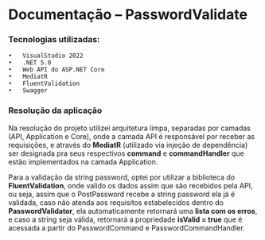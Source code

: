 # Documentação – PasswordValidate

### Tecnologias utilizadas:
	•	VisualStudio 2022
	•	.NET 5.0
	•	Web API do ASP.NET Core
	•	MediatR
	•	FluentValidation
	•	Swagger

### Resolução da aplicação

Na resolução do projeto utilizei arquitetura limpa, separadas por camadas (API, Application e Core), onde a camada API é responsável por receber as requisições, e através do **MediatR** (utilizado via injeção de dependência) ser designada pra seus respectivos **command** e **commandHandler** que estão implementados na camada Application.

Para a  validação da string password, optei por utilizar a biblioteca do **FluentValidation**, onde valido os dados assim que são recebidos pela API, ou seja, assim que o PostPassword recebe a string password ela já é validada, caso não atenda aos requisitos estabelecidos dentro do **PasswordValidator**, ela automaticamente retornará uma **lista com os erros**, e caso a string seja válida, retornará a propriedade **isValid = true** que é acessada a partir do PasswordCommand e PasswordCommandHandler.
